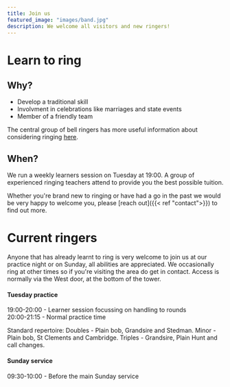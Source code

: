 ```yaml
---
title: Join us
featured_image: "images/band.jpg"
description: We welcome all visitors and new ringers!
---
```


# Learn to ring
## Why?
* Develop a traditional skill
* Involvment in celebrations like marriages and state events
* Member of a friendly team

The central group of bell ringers has more useful information about considering ringing [here](https://cccbr.org.uk/bellringing/learn/).

## When?
We run a weekly learners session on Tuesday at 19:00. A group of experienced ringing teachers attend to provide you the best possible tuition.

Whether you're brand new to ringing or have had a go in the past we would be very happy to welcome you, please [reach out]({{< ref "contact">}}) to find out more.

# Current ringers
Anyone that has already learnt to ring is very welcome to join us at our practice night or on Sunday, all abilities are appreciated. We occasionally ring at other times so if you're visiting the area do get in contact.
Access is normally via the West door, at the bottom of the tower.

#### Tuesday practice 
19:00-20:00 - Learner session focussing on handling to rounds  
20:00-21:15 - Normal practice time

Standard repertoire: Doubles - Plain bob, Grandsire and Stedman. Minor - Plain bob, St Clements and Cambridge. Triples - Grandsire, Plain Hunt and call changes.

#### Sunday service
09:30-10:00 - Before the main Sunday service